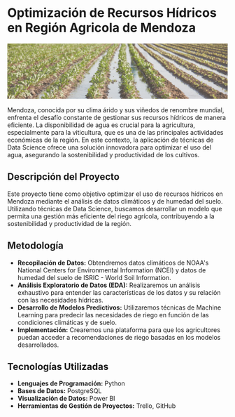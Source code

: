 # Optimización de Recursos Hídricos en Región Agricola de Mendoza

<img src="reports/figures/mendoza_riego.png">

Mendoza, conocida por su clima árido y sus viñedos de renombre mundial, enfrenta el desafío constante de gestionar sus recursos hídricos de manera eficiente. La disponibilidad de agua es crucial para la agricultura, especialmente para la viticultura, que es una de las principales actividades económicas de la región. En este contexto, la aplicación de técnicas de Data Science ofrece una solución innovadora para optimizar el uso del agua, asegurando la sostenibilidad y productividad de los cultivos.

## Descripción del Proyecto
Este proyecto tiene como objetivo optimizar el uso de recursos hídricos en Mendoza mediante el análisis de datos climáticos y de humedad del suelo. Utilizando técnicas de Data Science, buscamos desarrollar un modelo que permita una gestión más eficiente del riego agrícola, contribuyendo a la sostenibilidad y productividad de la región.

## Metodología
- **Recopilación de Datos:** Obtendremos datos climáticos de NOAA's National Centers for Environmental Information (NCEI) y datos de humedad del suelo de ISRIC - World Soil Information.
- **Análisis Exploratorio de Datos (EDA):** Realizaremos un análisis exhaustivo para entender las características de los datos y su relación con las necesidades hídricas.
- **Desarrollo de Modelos Predictivos:** Utilizaremos técnicas de Machine Learning para predecir las necesidades de riego en función de las condiciones climáticas y de suelo.
- **Implementación:** Crearemos una plataforma para que los agricultores puedan acceder a recomendaciones de riego basadas en los modelos desarrollados.

## Tecnologías Utilizadas
- **Lenguajes de Programación:** Python
- **Bases de Datos:** PostgreSQL
- **Visualización de Datos:** Power BI
- **Herramientas de Gestión de Proyectos:** Trello, GitHub
